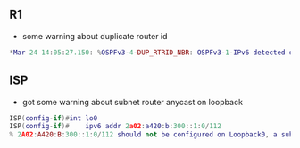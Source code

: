 ## R1
- some warning about duplicate router id
```lua
*Mar 24 14:05:27.150: %OSPFv3-4-DUP_RTRID_NBR: OSPFv3-1-IPv6 detected duplicate router-id 10.1.1.1 from FE80::245:1DFF:FEDF:351 on interface GigabitEthernet0/0/0
```

## ISP
- got some warning about subnet router anycast on loopback
```lua
ISP(config-if)#int lo0
ISP(config-if)#    ipv6 addr 2a02:a420:b:300::1:0/112
% 2A02:A420:B:300::1:0/112 should not be configured on Loopback0, a subnet router anycast
```
